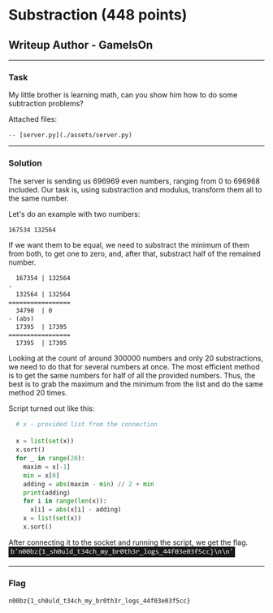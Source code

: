 # Substraction (448 points)
## Writeup Author - GameIsOn

---

### Task

My little brother is learning math, can you show him how to do some subtraction problems?

Attached files:
```
-- [server.py](./assets/server.py)
```

---

### Solution

The server is sending us 696969 even numbers, ranging from 0 to 696968 included. Our task is, using substraction and modulus, transform them all to the same number.

Let's do an example with two numbers:
```
167534 132564
```
If we want them to be equal, we need to substract the minimum of them from both, to get one to zero, and, after that, substract half of the remained number.

```
  167354 | 132564
-         
  132564 | 132564
=================
  34790  | 0
- (abs)      
  17395  | 17395
=================
  17395  | 17395
```
Looking at the count of around 300000 numbers and only 20 substractions, we need to do that for several numbers at once. The most efficient method is to get the same numbers for half of all the provided numbers. Thus, the best is to grab the maximum and the minimum from the list and do the same method 20 times.

Script turned out like this:
```Python
  # x - provided list from the connection

  x = list(set(x))
  x.sort()
  for _ in range(20):
    maxim = x[-1]
    min = x[0]
    adding = abs(maxim - min) // 2 + min
    print(adding)
    for i in range(len(x)):
      x[i] = abs(x[i] - adding)
    x = list(set(x))
    x.sort()
```

After connecting it to the socket and running the script, we get the flag.
![The text](./assets/image.png)

---

### Flag

```
n00bz{1_sh0uld_t34ch_my_br0th3r_logs_44f03e03f5cc}
```